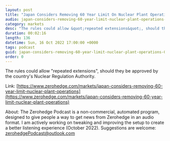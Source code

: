 ```yaml
---
layout: post
title: "Japan Considers Removing 60 Year Limit On Nuclear Plant Operations"
audio: japan-considers-removing-60-year-limit-nuclear-plant-operations-0
category: markets
desc: "The rules could allow &quot;repeated extensions&quot;, should they be approved by the country's Nuclear Regulation Authority. "
duration: 00:02:16
length: 136
datetime: Sun, 16 Oct 2022 17:00:00 +0000
tags: podcast
guid: japan-considers-removing-60-year-limit-nuclear-plant-operations-0
order: 0
---
```

The rules could allow &quot;repeated extensions&quot;, should they be approved by the country's Nuclear Regulation Authority. 

Link: [https://www.zerohedge.com/markets/japan-considers-removing-60-year-limit-nuclear-plant-operations](https://www.zerohedge.com/markets/japan-considers-removing-60-year-limit-nuclear-plant-operations)

About: The Zerohedge Podcast is a non-commercial, automated program, designed to give people a way to get news from Zerohedge in an audio format.  I am actively working on tweaking and improving the setup to create a better listening experience (October 2022).  Suggestions are welcome: [zerohedgePodcast@outlook.com](mailto:zerohedgePodcast@outlook.com)